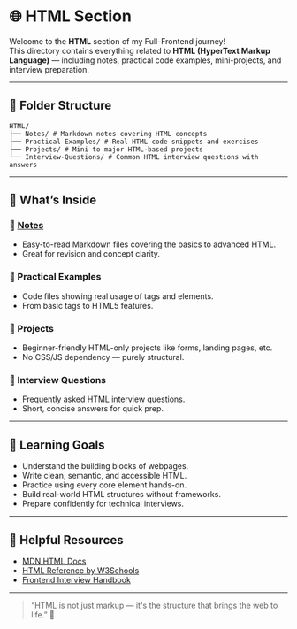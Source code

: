 # 🌐 HTML Section

Welcome to the **HTML** section of my Full-Frontend journey!  
This directory contains everything related to **HTML (HyperText Markup Language)** — including notes, practical code examples, mini-projects, and interview preparation.

---

## 📁 Folder Structure

```
HTML/
├── Notes/ # Markdown notes covering HTML concepts
├── Practical-Examples/ # Real HTML code snippets and exercises
├── Projects/ # Mini to major HTML-based projects
└── Interview-Questions/ # Common HTML interview questions with answers
```


---

## 📘 What’s Inside

### 🔹 [Notes](./Notes/)
- Easy-to-read Markdown files covering the basics to advanced HTML.
- Great for revision and concept clarity.

### 🔹 Practical Examples
- Code files showing real usage of tags and elements.
- From basic tags to HTML5 features.

### 🔹 Projects
- Beginner-friendly HTML-only projects like forms, landing pages, etc.
- No CSS/JS dependency — purely structural.

### 🔹 Interview Questions
- Frequently asked HTML interview questions.
- Short, concise answers for quick prep.

---

## 🧠 Learning Goals

- Understand the building blocks of webpages.
- Write clean, semantic, and accessible HTML.
- Practice using every core element hands-on.
- Build real-world HTML structures without frameworks.
- Prepare confidently for technical interviews.

---

## 🔗 Helpful Resources

- [MDN HTML Docs](https://developer.mozilla.org/en-US/docs/Web/HTML)
- [HTML Reference by W3Schools](https://www.w3schools.com/html/)
- [Frontend Interview Handbook](https://frontendinterviewhandbook.com/)

---

> “HTML is not just markup — it's the structure that brings the web to life.” 🚀

